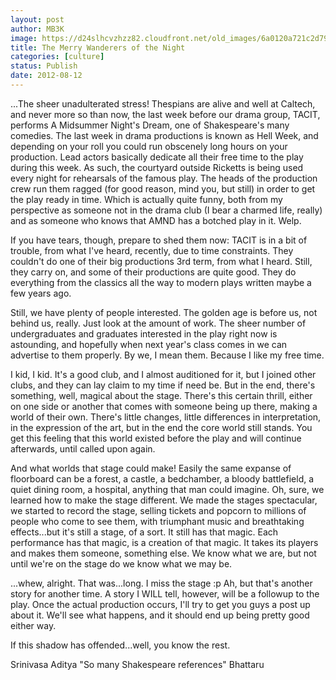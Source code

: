 ```yaml
---
layout: post
author: MB3K
image: https://d24slhcvzhzz82.cloudfront.net/old_images/6a0120a721c2d7970b012877819360970c-800wi.jpg
title: The Merry Wanderers of the Night 
categories: [culture]
status: Publish
date: 2012-08-12
---
```



...The sheer unadulterated stress!
Thespians are alive and well at Caltech, and never more so than now, the last week before our drama group, TACIT, performs A Midsummer Night's Dream, one of Shakespeare's many comedies. The last week in drama productions is known as Hell Week, and depending on your roll you could run obscenely long hours on your production. Lead actors basically dedicate all their free time to the play during this week. As such, the courtyard outside Ricketts is being used every night for rehearsals of the famous play. The heads of the production crew run them ragged (for good reason, mind you, but still) in order to get the play ready in time. Which is actually quite funny, both from my perspective as someone not in the drama club (I bear a charmed life, really) and as someone who knows that AMND has a botched play in it. Welp.

If you have tears, though, prepare to shed them now: TACIT is in a bit of trouble, from what I've heard, recently, due to time constraints. They couldn't do one of their big productions 3rd term, from what I heard. Still, they carry on, and some of their productions are quite good. They do everything from the classics all the way to modern plays written maybe a few years ago.

Still, we have plenty of people interested. The golden age is before us, not behind us, really. Just look at the amount of work. The sheer number of undergraduates and graduates interested in the play right now is astounding, and hopefully when next year's class comes in we can advertise to them properly. By we, I mean them. Because I like my free time.

I kid, I kid. It's a good club, and I almost auditioned for it, but I joined other clubs, and they can lay claim to my time if need be. But in the end, there's something, well, magical about the stage. There's this certain thrill, either on one side or another that comes with someone being up there, making a world of their own. There's little changes, little differences in interpretation, in the expression of the art, but in the end the core world still stands. You get this feeling that this world existed before the play and will continue afterwards, until called upon again.

And what worlds that stage could make! Easily the same expanse of floorboard can be a forest, a castle, a bedchamber, a bloody battlefield, a quiet dining room, a hospital, anything that man could imagine. Oh, sure, we learned how to make the stage different. We made the stages spectacular, we started to record the stage, selling tickets and popcorn to millions of people who come to see them, with triumphant music and breathtaking effects...but it's still a stage, of a sort. It still has that magic. Each performance has that magic, is a creation of that magic. It takes its players and makes them someone, something else. We know what we are, but not until we're on the stage do we know what we may be.

...whew, alright. That was...long. I miss the stage :p
Ah, but that's another story for another time. A story I WILL tell, however, will be a followup to the play. Once the actual production occurs, I'll try to get you guys a post up about it. We'll see what happens, and it should end up being pretty good either way.

If this shadow has offended...well, you know the rest.

Srinivasa Aditya "So many Shakespeare references" Bhattaru
